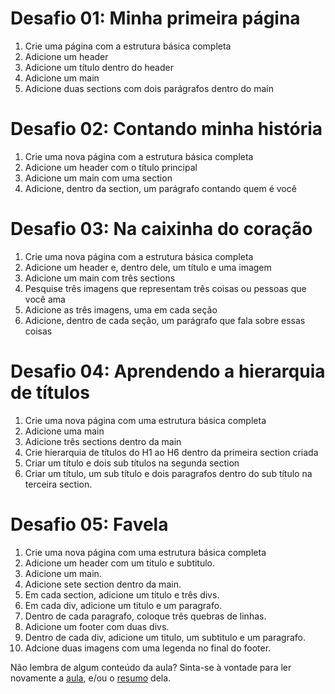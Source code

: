 <!-- Aula 03 - Introdução HTML -->

# Desafio 01: Minha primeira página
1. Crie uma página com a estrutura básica completa
2. Adicione um header
3. Adicione um título dentro do header
4. Adicione um main
5. Adicione duas sections com dois parágrafos dentro do main

# Desafio 02: Contando minha história
1. Crie uma nova página com a estrutura básica completa
2. Adicione um header com o título principal
3. Adicione um main com uma section
4. Adicione, dentro da section, um parágrafo contando quem é você

# Desafio 03: Na caixinha do coração
1. Crie uma nova página com a estrutura básica completa
2. Adicione um header e, dentro dele, um título e uma imagem
3. Adicione um main com três sections
4. Pesquise três imagens que representam três coisas ou pessoas que você ama
5. Adicione as três imagens, uma em cada seção
6. Adicione, dentro de cada seção, um parágrafo que fala sobre essas coisas

# Desafio 04: Aprendendo a hierarquia de títulos
1. Crie uma nova página com uma estrutura básica completa
2. Adicione uma main  
3. Adicione três sections dentro da main
4. Crie hierarquia de títulos do H1 ao H6 dentro da primeira section criada
5. Criar um título e dois sub títulos na segunda section
6. Criar um título, um sub título e dois paragrafos dentro do sub título na terceira section.
 
 
# Desafio 05: Favela
1. Crie uma nova página com uma estrutura básica completa 
2. Adicione um header com um titulo e subtitulo.
3. Adicione um main.
4. Adicione sete section dentro da main.
5. Em cada section, adicione um titulo e três divs.
6. Em cada div, adicione um titulo e um paragrafo.
7. Dentro de cada paragrafo, coloque três quebras de linhas.
8. Adicione um footer com duas divs.
9. Dentro de cada div, adicione um titulo, um subtitulo e um paragrafo.
10. Adcione duas imagens com uma legenda no final do footer.




Não lembra de algum conteúdo da aula? Sinta-se à vontade para ler novamente a [aula](../aula03/aula.md), e/ou o [resumo](../aula03/resumo.md) dela.



